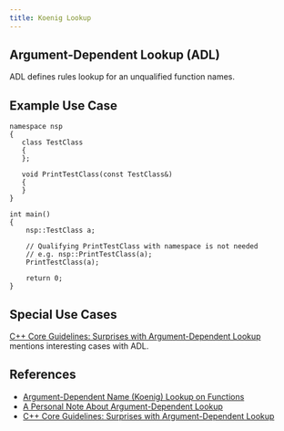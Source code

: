 ```yaml
---
title: Koenig Lookup
---
```


## Argument-Dependent Lookup (ADL)
  
ADL defines rules lookup for an unqualified function names.

## Example Use Case

```
namespace nsp
{
   class TestClass
   {
   };

   void PrintTestClass(const TestClass&)
   {
   }
}

int main()
{
    nsp::TestClass a;

    // Qualifying PrintTestClass with namespace is not needed
    // e.g. nsp::PrintTestClass(a);
    PrintTestClass(a);

    return 0;
}
```

## Special Use Cases

[C++ Core Guidelines: Surprises with Argument-Dependent Lookup](https://www.modernescpp.com/index.php/c-core-guidelines-argument-dependent-lookup-or-koenig-lookup) mentions interesting cases with ADL.

## References
* [Argument-Dependent Name (Koenig) Lookup on Functions](https://docs.microsoft.com/en-us/cpp/cpp/argument-dependent-name-koenig-lookup-on-functions?view=vs-2019)
* [A Personal Note About Argument-Dependent Lookup](https://www.drdobbs.com/cpp/a-personal-note-about-argument-dependent/232901443)
* [C++ Core Guidelines: Surprises with Argument-Dependent Lookup](https://www.modernescpp.com/index.php/c-core-guidelines-argument-dependent-lookup-or-koenig-lookup)